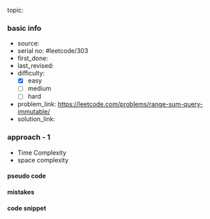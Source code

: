topic:

### basic info
- source: 
- serial no: #leetcode/303 
- first_done:
- last_revised:
- difficulty:
	- [x] easy
	- [ ] medium
	- [ ] hard
- problem_link: https://leetcode.com/problems/range-sum-query-immutable/
- solution_link:

### approach - 1
- Time Complexity
- space complexity

#### pseudo code

#### mistakes

#### code snippet
```python

```